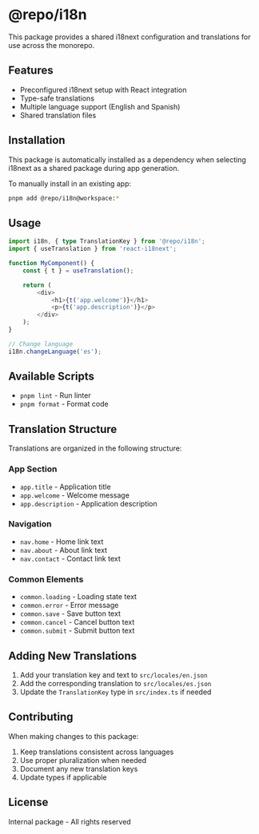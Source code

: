 # @repo/i18n

This package provides a shared i18next configuration and translations for use across the monorepo.

## Features

- Preconfigured i18next setup with React integration
- Type-safe translations
- Multiple language support (English and Spanish)
- Shared translation files

## Installation

This package is automatically installed as a dependency when selecting i18next as a shared package during app generation.

To manually install in an existing app:

```bash
pnpm add @repo/i18n@workspace:*
```

## Usage

```typescript
import i18n, { type TranslationKey } from '@repo/i18n';
import { useTranslation } from 'react-i18next';

function MyComponent() {
    const { t } = useTranslation();

    return (
        <div>
            <h1>{t('app.welcome')}</h1>
            <p>{t('app.description')}</p>
        </div>
    );
}

// Change language
i18n.changeLanguage('es');
```

## Available Scripts

- `pnpm lint` - Run linter
- `pnpm format` - Format code

## Translation Structure

Translations are organized in the following structure:

### App Section
- `app.title` - Application title
- `app.welcome` - Welcome message
- `app.description` - Application description

### Navigation
- `nav.home` - Home link text
- `nav.about` - About link text
- `nav.contact` - Contact link text

### Common Elements
- `common.loading` - Loading state text
- `common.error` - Error message
- `common.save` - Save button text
- `common.cancel` - Cancel button text
- `common.submit` - Submit button text

## Adding New Translations

1. Add your translation key and text to `src/locales/en.json`
2. Add the corresponding translation to `src/locales/es.json`
3. Update the `TranslationKey` type in `src/index.ts` if needed

## Contributing

When making changes to this package:

1. Keep translations consistent across languages
2. Use proper pluralization when needed
3. Document any new translation keys
4. Update types if applicable

## License

Internal package - All rights reserved
